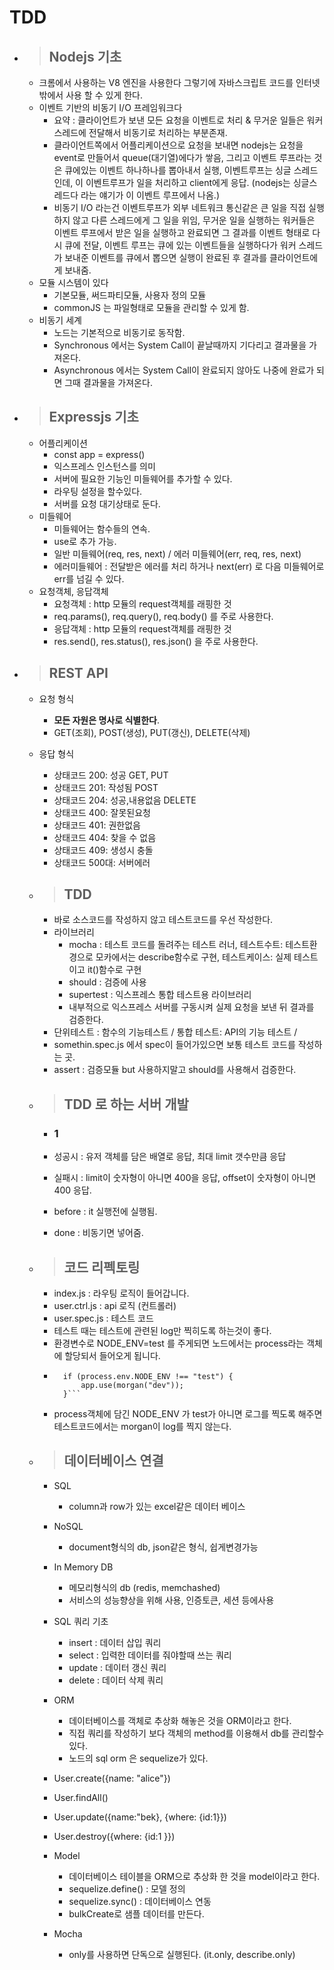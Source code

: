 # TDD

- > ## Nodejs 기초

  - 크롬에서 사용하는 V8 엔진을 사용한다 그렇기에 자바스크립트 코드를 인터넷 밖에서 사용 할 수 있게 한다.
  - 이벤트 기반의 비동기 I/O 프레임워크다
    - 요약 : 클라이언트가 보낸 모든 요청을 이벤트로 처리 & 무거운 일들은 워커스레드에 전달해서 비동기로 처리하는 부분존재.
    - 클라이언트쪽에서 어플리케이션으로 요청을 보내면 nodejs는 요청을 event로 만들어서 queue(대기열)에다가 쌓음, 그리고 이벤트 루프라는 것은 큐에있는 이벤트 하나하나를 뽑아내서 실행, 이벤트루프는 싱글 스레드인데, 이 이벤트루프가 일을 처리하고 client에게 응답. (nodejs는 싱글스레드다 라는 얘기가 이 이벤트 루프에서 나옴.)
    - 비동기 I/O 라는건 이벤트루프가 외부 네트워크 통신같은 큰 일을 직접 실행하지 않고 다른 스레드에게 그 일을 위임, 무거운 일을 실행하는 워커들은 이벤트 루프에서 받은 일을 실행하고 완료되면 그 결과를 이벤트 형태로 다시 큐에 전달, 이벤트 루프는 큐에 있는 이벤트들을 실행하다가 워커 스레드가 보내준 이벤트를 큐에서 뽑으면 실행이 완료된 후 결과를 클라이언트에게 보내줌.
  - 모듈 시스템이 있다
    - 기본모듈, 써드파티모듈, 사용자 정의 모듈
    - commonJS 는 파일형태로 모듈을 관리할 수 있게 함.
  - 비동기 세계
    - 노드는 기본적으로 비동기로 동작함.
    - Synchronous 에서는 System Call이 끝날때까지 기다리고 결과물을 가져온다.
    - Asynchronous 에서는 System Call이 완료되지 않아도 나중에 완료가 되면 그때 결과물을 가져온다.

- > ## Expressjs 기초

  - 어플리케이션
    - const app = express()
    - 익스프레스 인스턴스를 의미
    - 서버에 필요한 기능인 미들웨어를 추가할 수 있다.
    - 라우팅 설정을 할수있다.
    - 서버를 요청 대기상태로 둔다.
  - 미들웨어
    - 미들웨어는 함수들의 연속.
    - use로 추가 가능.
    - 일반 미들웨어(req, res, next) / 에러 미들웨어(err, req, res, next)
    - 에러미들웨어 : 전달받은 에러를 처리 하거나 next(err) 로 다음 미들웨어로 err를 넘길 수 있다.
  - 요청객체, 응답객체
    - 요청객체 : http 모듈의 request객체를 래핑한 것
    - req.params(), req.query(), req.body() 를 주로 사용한다.
    - 응답객체 : http 모듈의 request객체를 래핑한 것
    - res.send(), res.status(), res.json() 을 주로 사용한다.

- > ## REST API

  - 요청 형식
    - **모든 자원은 명사로 식별한다**.
    - GET(조회), POST(생성), PUT(갱신), DELETE(삭제)
  - 응답 형식

    - 상태코드 200: 성공 GET, PUT
    - 상태코드 201: 작성됨 POST
    - 상태코드 204: 성공,내용없음 DELETE
    - 상태코드 400: 잘못된요청
    - 상태코드 401: 권한없음
    - 상태코드 404: 찾을 수 없음
    - 상태코드 409: 생성시 충돌
    - 상태코드 500대: 서버에러

  - > ## TDD

    - 바로 소스코드를 작성하지 않고 테스트코드를 우선 작성한다.
    - 라이브러리
      - mocha : 테스트 코드를 돌려주는 테스트 러너, 테스트수트: 테스트환경으로 모카에서는 describe함수로 구현, 테스트케이스: 실제 테스트이고 it()함수로 구현
      - should : 검증에 사용
      - supertest : 익스프레스 통합 테스트용 라이브러리
      - 내부적으로 익스프레스 서버를 구동시켜 실제 요청을 보낸 뒤 결과를 검증한다.
    - 단위테스트 : 함수의 기능테스트 / 통합 테스트: API의 기능 테스트 /
    - somethin.spec.js 에서 spec이 들어가있으면 보통 테스트 코드를 작성하는 곳.
    - assert : 검증모듈 but 사용하지말고 should를 사용해서 검증한다.

  - > ## TDD 로 하는 서버 개발

    - ### 1
    - 성공시 : 유저 객체를 담은 배열로 응답, 최대 limit 갯수만큼 응답
    - 실패시 : limit이 숫자형이 아니면 400을 응답, offset이 숫자형이 아니면 400 응답.

    - before : it 실행전에 실행됨.
    - done : 비동기면 넣어줌.

  - > ## 코드 리펙토링

    - index.js : 라우팅 로직이 들어갑니다.
    - user.ctrl.js : api 로직 (컨트롤러)
    - user.spec.js : 테스트 코드
    - 테스트 때는 테스트에 관련된 log만 찍히도록 하는것이 좋다.
    - 환경변수로 NODE_ENV=test 를 주게되면 노드에서는 process라는 객체에 할당되서 들어오게 됩니다.
    - ````
        if (process.env.NODE_ENV !== "test") {
            app.use(morgan("dev"));
        }```
      ````
    - process객체에 담긴 NODE_ENV 가 test가 아니면 로그를 찍도록 해주면 테스트코드에서는 morgan이 log를 찍지 않는다.

  - > ## 데이터베이스 연결

    - SQL
      - column과 row가 있는 excel같은 데이터 베이스
    - NoSQL
      - document형식의 db, json같은 형식, 쉽게변경가능
    - In Memory DB

      - 메모리형식의 db (redis, memchashed)
      - 서비스의 성능향상을 위해 사용, 인증토큰, 세션 등에사용

    - SQL 쿼리 기초

      - insert : 데이터 삽입 쿼리
      - select : 입력한 데이터를 줘야할때 쓰는 쿼리
      - update : 데이터 갱신 쿼리
      - delete : 데이터 삭제 쿼리

    - ORM

      - 데이터베이스를 객체로 추상화 해놓은 것을 ORM이라고 한다.
      - 직접 쿼리를 작성하기 보다 객체의 method를 이용해서 db를 관리할수있다.
      - 노드의 sql orm 은 sequelize가 있다.

    - User.create({name: "alice"})
    - User.findAll()
    - User.update({name:"bek}, {where: {id:1}})
    - User.destroy({where: {id:1 }})

    - Model
      - 데이터베이스 테이블을 ORM으로 추상화 한 것을 model이라고 한다.
      - sequelize.define() : 모델 정의
      - sequelize.sync() : 데이터베이스 연동
      - bulkCreate로 샘플 데이터를 만든다.


    - Mocha
      - only를 사용하면 단독으로 실행된다. (it.only, describe.only)
